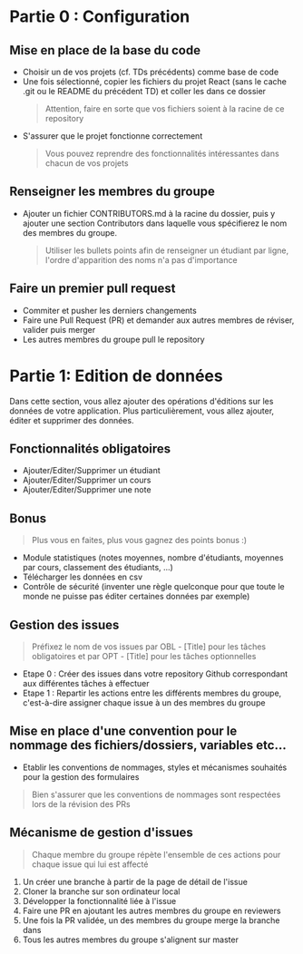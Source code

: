 # Partie 0 : Configuration
## Mise en place de la base du code
- Choisir un de vos projets (cf. TDs précédents) comme base de code
- Une fois sélectionné, copier les fichiers du projet React (sans le cache .git ou le README du précédent TD) et coller les dans ce dossier
  > Attention, faire en sorte que vos fichiers soient à la racine de ce repository
- S'assurer que le projet fonctionne correctement
  > Vous pouvez reprendre des fonctionnalités intéressantes dans chacun de vos projets

## Renseigner les membres du groupe
- Ajouter un fichier CONTRIBUTORS.md à la racine du dossier, puis y ajouter une section Contributors dans laquelle vous spécifierez le nom des membres du groupe.
  > Utiliser les bullets points afin de renseigner un étudiant par ligne, l'ordre d'apparition des noms n'a pas d'importance

## Faire un premier pull request
- Commiter et pusher les derniers changements
- Faire une Pull Request (PR) et demander aux autres membres de réviser, valider puis merger
- Les autres membres du groupe pull le repository

# Partie 1: Edition de données 
Dans cette section, vous allez ajouter des opérations d'éditions sur les données de votre application. Plus particulièrement, vous allez ajouter, éditer et supprimer des données. 
## Fonctionnalités obligatoires
- Ajouter/Editer/Supprimer un étudiant
- Ajouter/Editer/Supprimer un cours
- Ajouter/Editer/Supprimer une note

## Bonus
> Plus vous en faites, plus vous gagnez des points bonus :)
- Module statistiques (notes moyennes, nombre d'étudiants, moyennes par cours, classement des étudiants, ...)
- Télécharger les données en csv
- Contrôle de sécurité (inventer une règle quelconque pour que toute le monde ne puisse pas éditer certaines données par exemple)

## Gestion des issues
> Préfixez le nom de vos issues par OBL - [Title] pour les tâches obligatoires et par OPT - [Title] pour les tâches optionnelles

- Etape 0 : Créer des issues dans votre repository Github correspondant aux différentes tâches à effectuer
- Etape 1 : Repartir les actions entre les différents membres du groupe, c'est-à-dire assigner chaque issue à un des membres du groupe

## Mise en place d'une convention pour le nommage des fichiers/dossiers, variables etc...
- Etablir les conventions de nommages, styles et mécanismes souhaités pour la gestion des formulaires
> Bien s'assurer que les conventions de nommages sont respectées lors de la révision des PRs
 
## Mécanisme de gestion d'issues
> Chaque membre du groupe répète l'ensemble de ces actions pour chaque issue qui lui est affecté
1. Un créer une branche à partir de la page de détail de l'issue
2. Cloner la branche sur son ordinateur local
3. Développer la fonctionnalité liée à l'issue
4. Faire une PR en ajoutant les autres membres du groupe en reviewers
5. Une fois la PR validée, un des membres du groupe merge la branche dans
6. Tous les autres membres du groupe s'alignent sur master
 
